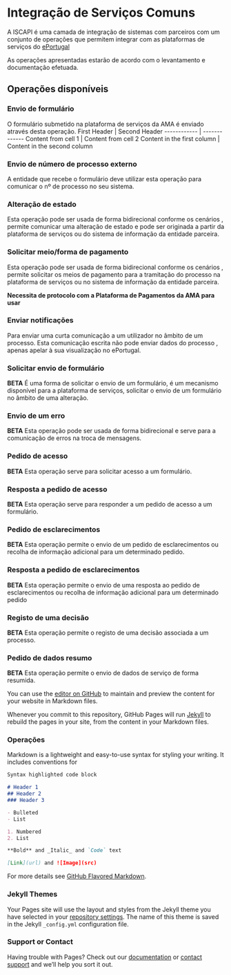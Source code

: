 # Integração de Serviços Comuns

A ISCAPI é uma camada de integração de sistemas com parceiros com um conjunto de operações que permitem integrar com as plataformas de serviços do [ePortugal](https://ePortugal.gov.pt)

As operações apresentadas estarão de acordo com o levantamento e documentação efetuada.


## Operações disponíveis


### Envio de formulário
O formulário submetido na plataforma de serviços da AMA é enviado através desta operação.
First Header | Second Header
------------ | -------------
Content from cell 1 | Content from cell 2
Content in the first column | Content in the second column

### Envio de número de processo externo
A entidade que recebe o formulário deve utilizar esta operação para comunicar o nº de processo no seu sistema.

### Alteração de estado
Esta operação pode ser usada de forma bidirecional conforme os cenários , permite comunicar uma alteração de estado e
pode ser originada a partir da plataforma de serviços ou do sistema de informação da entidade parceira.

### Solicitar meio/forma de pagamento
Esta operação pode ser usada de forma bidirecional conforme os cenários , permite solicitar os meios de pagamento para a tramitação do processo na plataforma de serviços ou no sistema de informação da entidade parceira.

**Necessita de protocolo com a Plataforma de Pagamentos da AMA para usar**

### Enviar notificações
Para enviar uma curta comunicação a um utilizador no âmbito de um processo.
Esta comunicação escrita não pode enviar dados do processo , apenas apelar à sua visualização no ePortugal.

### Solicitar envio de formulário
**BETA**
É uma forma de solicitar o envio de um formulário, é um mecanismo disponível para a plataforma de serviços,
solicitar o envio de um formulário no âmbito de uma alteração.



### Envio de um erro
**BETA**
Esta operação pode ser usada de forma bidirecional e serve para a comunicação de erros na troca de mensagens.



### Pedido de acesso
**BETA**
Esta operação serve para solicitar acesso a um formulário.


### Resposta a pedido de acesso
**BETA**
Esta operação serve para responder a um pedido de acesso a um formulário.

### Pedido de esclarecimentos
**BETA**
Esta operação permite o envio de um pedido de esclarecimentos ou recolha de informação adicional para um determinado pedido.

### Resposta a pedido de esclarecimentos
**BETA**
Esta operação permite o envio de uma resposta ao pedido de esclarecimentos ou recolha de informação adicional para um determinado pedido

### Registo de uma decisão
**BETA**
Esta operação permite o registo de uma decisão associada a um processo.

### Pedido de dados resumo
**BETA**
Esta operação permite o envio de dados de serviço de forma resumida.


You can use the [editor on GitHub](https://github.com/dsiama/iscapi/edit/master/index.md) to maintain and preview the content for your website in Markdown files.

Whenever you commit to this repository, GitHub Pages will run [Jekyll](https://jekyllrb.com/) to rebuild the pages in your site, from the content in your Markdown files.

### Operações

Markdown is a lightweight and easy-to-use syntax for styling your writing. It includes conventions for

```markdown
Syntax highlighted code block

# Header 1
## Header 2
### Header 3

- Bulleted
- List

1. Numbered
2. List

**Bold** and _Italic_ and `Code` text

[Link](url) and ![Image](src)
```

For more details see [GitHub Flavored Markdown](https://guides.github.com/features/mastering-markdown/).

### Jekyll Themes

Your Pages site will use the layout and styles from the Jekyll theme you have selected in your [repository settings](https://github.com/dsiama/iscapi/settings). The name of this theme is saved in the Jekyll `_config.yml` configuration file.

### Support or Contact

Having trouble with Pages? Check out our [documentation](https://help.github.com/categories/github-pages-basics/) or [contact support](https://github.com/contact) and we’ll help you sort it out.
